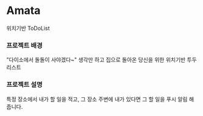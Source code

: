 # Amata
위치기반 ToDoList
### 프로젝트 배경 
"다이소에서 돌돌이 사야겠다~" 생각만 하고 집으로 돌아온 당신을 위한 위치기반 투두리스트
### 프로젝트 설명
특정 장소에서 내가 할 일을 적고, 그 장소 주변에 내가 있다면 그 할 일을 푸시 알림 해줍니다.
